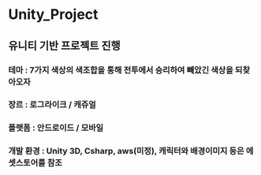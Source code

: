 # Unity_Project 
## 유니티 기반 프로젝트 진행

### 테마 : 7가지 색상의 색조합을 통해 전투에서 승리하여 빼았긴 색상을 되찾아오자
### 장르 : 로그라이크 / 캐쥬얼
### 플랫폼 : 안드로이드 / 모바일
### 개발 환경 : Unity 3D, Csharp, aws(미정), 캐릭터와 배경이미지 등은 에셋스토어를 참조
